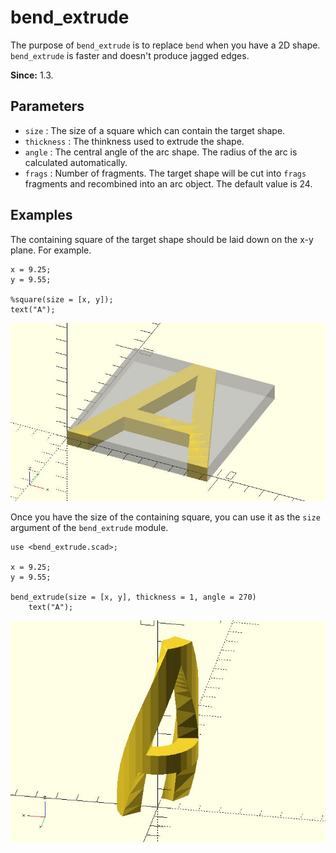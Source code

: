 # bend_extrude

The purpose of `bend_extrude` is to replace `bend` when you have a 2D shape. `bend_extrude` is faster and doesn't produce jagged edges.

**Since:** 1.3.

## Parameters

- `size` : The size of a square which can contain the target shape.
- `thickness` : The thinkness used to extrude the shape.
- `angle` : The central angle of the arc shape. The radius of the arc is calculated automatically.
- `frags` : Number of fragments. The target shape will be cut into `frags` fragments and recombined into an arc object. The default value is 24.

## Examples

The containing square of the target shape should be laid down on the x-y plane. For example.

	x = 9.25;
	y = 9.55;

	%square(size = [x, y]);
	text("A");

![bend_extrude](images/lib-bend_extrude-1.JPG)

Once you have the size of the containing square, you can use it as the `size` argument of the `bend_extrude` module.

	use <bend_extrude.scad>;

	x = 9.25;
	y = 9.55;

	bend_extrude(size = [x, y], thickness = 1, angle = 270) 
		text("A");

![bend_extrude](images/lib-bend_extrude-2.JPG)
